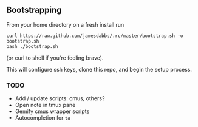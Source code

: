 ## Bootstrapping

From your home directory on a fresh install run

    curl https://raw.github.com/jamesdabbs/.rc/master/bootstrap.sh -o bootstrap.sh
    bash ./bootstrap.sh

(or curl to shell if you're feeling brave).

This will configure ssh keys, clone this repo, and begin the setup process.

### TODO

- Add / update scripts: cmus, others?
- Open note in tmux pane
- Gemify cmus wrapper scripts
- Autocompletion for `ta`

